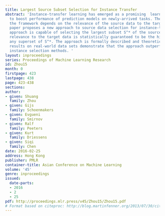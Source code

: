 ```yaml
---
title: Largest Source Subset Selection for Instance Transfer
abstract: 'Instance-transfer learning has emerged as a promising  learning framework
  to boost performance of prediction models on newly-arrived tasks. The success of
  the framework depends on the relevance of the source data to the target data. This
  paper proposes a new approach to source data selection for instance-transfer learning.  The
  approach is capable of selecting the largest subset S^* of the source data which
  relevance to the target data is statistically guaranteed to be the highest among
  any superset of S^*. The approach is formally described and theoretically justified.  Experimental
  results on real-world data sets demonstrate that the approach outperforms existing
  instance selection methods. '
layout: inproceedings
series: Proceedings of Machine Learning Research
id: Zhou15
month: 0
firstpage: 423
lastpage: 438
page: 423-438
sections: 
author:
- given: Shuang
  family: Zhou
- given: Gijs
  family: Schoenmakers
- given: Evgueni
  family: Smirnov
- given: Ralf
  family: Peeters
- given: Kurt
  family: Driessens
- given: Siqi
  family: Chen
date: 2016-02-25
address: Hong Kong
publisher: PMLR
container-title: Asian Conference on Machine Learning
volume: '45'
genre: inproceedings
issued:
  date-parts:
  - 2016
  - 2
  - 25
pdf: http://proceedings.mlr.press/v45/Zhou15/Zhou15.pdf
# Format based on citeproc: http://blog.martinfenner.org/2013/07/30/citeproc-yaml-for-bibliographies/
---
```

